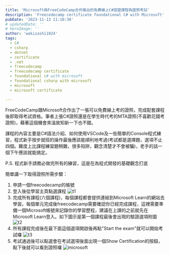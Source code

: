 ```yaml
---
title: 'Microsoft與FreeCodeCamp合作推出的免費線上C#認證課程與證照考試'
description: 'Freecodecamp certificate foundational C# with Microsoft'
pubDate: '2023-11-13 11:10:30'
# updatedDate: ''
# heroImage: ''
author: 'wakizashi1024'
tags:
  - C#
  - csharp
  - dotnet
  - certificate
  - .net
  - freecodecamp
  - freecodecamp certificate
  - foundational c# with microsoft
  - foundational csharp with microsoft
  - microsoft
  - microsoft certificate

---
```

FreeCodeCamp跟Microsoft合作出了一張可以免費線上考的證照，完成配套課程後即取得考試資格。筆者上張C#證照還是在學生時代考的MTA證照(不喜歡花錢考證照)，藉著這個機會來溫故知新一下也不錯。

課程的內容主要是C#語法介紹、如何使用VSCode及一些簡單的Console程式練習，程式新手按步就班的操作最後應該能順利地考過(考試都是選擇題，選項不止四個。難度上比課程練習題稍難，很多陷阱，觀念清楚才不會被騙)，老手的話一個下午應該就能搞定。

P.S. 程式新手請務必做完所有的練習，這是在為程式開發的基礎觀念打底

簡單講一下取得證照所需步驟：

1. 申請一個freecodecamp的帳號
2. 登入後從學習主頁點選課程
   ![t1](/images/freecodecamp_certificate_foundational_csharp_with_microsoft/t1.png)
3. 完成所有課程(六個課程)，每個課程都會提供連結到Microsoft Learn的網站去學習。每個單元完成後freecodecamp需要確認你已經完成課程，這裡需要準備一個Microsoft帳號來記錄你的學習歷程，建議在上課的之前就先在Microsoft Learn登入。如下圖示是第一個課程最後會出現的驗證選項附圖
   ![t2](/images/freecodecamp_certificate_foundational_csharp_with_microsoft/t2.png)
4. 所有課程完成後在最下面這個選項開啟後再點"Start the exam"就可以開始考試囉
   ![t3](/images/freecodecamp_certificate_foundational_csharp_with_microsoft/t3.png)
5. 考試通過後可以點選會在考試選項後面出現一個Show Certification的按鈕，點下後就可以看到證照囉
   ![microsoft](/images/freecodecamp_certificate_foundational_csharp_with_microsoft/Fondational%20csharp%20with%20microsoft.png)
